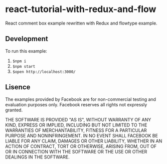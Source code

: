 # react-tutorial-with-redux-and-flow

React comment box example rewritten with Redux and flowtype example.

## Development

To run this example:   
1. `$npm i`   
2. `$npm start`   
3. `$open http://localhost:3000/`

## Lisence

The examples provided by Facebook are for non-commercial testing and evaluation
purposes only. Facebook reserves all rights not expressly granted.

THE SOFTWARE IS PROVIDED "AS IS", WITHOUT WARRANTY OF ANY KIND, EXPRESS OR
IMPLIED, INCLUDING BUT NOT LIMITED TO THE WARRANTIES OF MERCHANTABILITY,
FITNESS FOR A PARTICULAR PURPOSE AND NONINFRINGEMENT. IN NO EVENT SHALL
FACEBOOK BE LIABLE FOR ANY CLAIM, DAMAGES OR OTHER LIABILITY, WHETHER IN AN
ACTION OF CONTRACT, TORT OR OTHERWISE, ARISING FROM, OUT OF OR IN CONNECTION
WITH THE SOFTWARE OR THE USE OR OTHER DEALINGS IN THE SOFTWARE.
